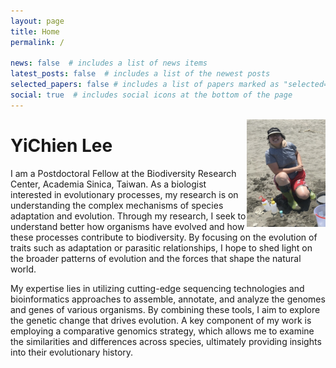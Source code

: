 ```yaml
---
layout: page
title: Home
permalink: /

news: false  # includes a list of news items
latest_posts: false  # includes a list of the newest posts
selected_papers: false # includes a list of papers marked as "selected={true}"
social: true  # includes social icons at the bottom of the page
---
```

<img align="right" width="25%" height="25%" src="../assets/img/IMG_8320.jpg"> 

# YiChien Lee 
I am a Postdoctoral Fellow at the Biodiversity Research Center, Academia Sinica, Taiwan. As a biologist interested in evolutionary processes, my research is on understanding the complex mechanisms of species adaptation and evolution. Through my research, I seek to understand better how organisms have evolved and how these processes contribute to biodiversity. By focusing on the evolution of traits such as adaptation or parasitic relationships, I hope to shed light on the broader patterns of evolution and the forces that shape the natural world.
 
My expertise lies in utilizing cutting-edge sequencing technologies and bioinformatics approaches to assemble, annotate, and analyze the genomes and genes of various organisms. By combining these tools, I aim to explore the genetic change that drives evolution. A key component of my work is employing a comparative genomics strategy, which allows me to examine the similarities and differences across species, ultimately providing insights into their evolutionary history.



